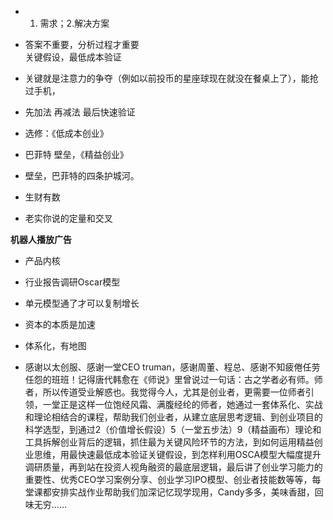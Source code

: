 * 1. 需求；2.解决方案

* 答案不重要，分析过程才重要  
关键假设，最低成本验证

* 关键就是注意力的争夺（例如以前投币的星座球现在就没在餐桌上了），能抢过手机，

* 先加法  再减法  最后快速验证

* 选修：《低成本创业》

* 巴菲特 壁垒，《精益创业》

* 壁垒，巴菲特的四条护城河。

* 生财有数

* 老实你说的定量和交叉  

**机器人播放广告**  


* 产品内核
* 行业报告调研Oscar模型

* 单元模型通了才可以复制增长

* 资本的本质是加速


* 体系化，有地图


* 感谢以太创服、感谢一堂CEO truman，感谢周董、程总、感谢不知疲倦任劳任怨的班班！记得唐代韩愈在《师说》里曾说过一句话：古之学者必有师。师者，所以传道受业解惑也。我觉得今人，尤其是创业者，更需要一位师者引领，一堂正是这样一位饱经风霜、满腹经纶的师者，她通过一套体系化、实战和理论相结合的课程，帮助我们创业者，从建立底层思考逻辑、到创业项目的科学选型，到通过2（价值增长假设）5（一堂五步法）9（精益画布）理论和工具拆解创业背后的逻辑，抓住最为关键风险环节的方法，到如何运用精益创业思维，用最快速最低成本验证关键假设，到怎样利用OSCA模型大幅度提升调研质量，再到站在投资人视角融资的最底层逻辑，最后讲了创业学习能力的重要性、优秀CEO学习案例分享、创业学习IPO模型、创业者技能数等等，每堂课都安排实战作业帮助我们加深记忆现学现用，Candy多多，美味香甜，回味无穷……

